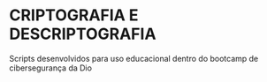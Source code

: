 <h1>CRIPTOGRAFIA E DESCRIPTOGRAFIA</h1>
<p>Scripts desenvolvidos para uso educacional dentro do bootcamp de cibersegurança
da Dio</p>
